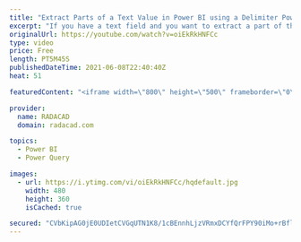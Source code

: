 ```yaml
---
title: "Extract Parts of a Text Value in Power BI using a Delimiter Power Query Transformation"
excerpt: "If you have a text field and you want to extract a part of that text field, there are multiple ways to do that. You can do this using the SUBSTRING function in DAX. However, These types of actions are better to be done using Power Query transformations. Fortunately, Power Query is very easy and simple"
originalUrl: https://youtube.com/watch?v=oiEkRkHNFCc
type: video
price: Free
length: PT5M45S
publishedDateTime: 2021-06-08T22:40:40Z
heat: 51

featuredContent: "<iframe width=\"800\" height=\"500\" frameborder=\"0\" src=\"https://www.youtube.com/embed/oiEkRkHNFCc\" allow=\"accelerometer; autoplay; encrypted-media; gyroscope; picture-in-picture\" allowfullscreen></iframe>"

provider:
  name: RADACAD
  domain: radacad.com

topics:
  - Power BI
  - Power Query

images:
  - url: https://i.ytimg.com/vi/oiEkRkHNFCc/hqdefault.jpg
    width: 480
    height: 360
    isCached: true

secured: "CVbKipAG0jE0UDIetCVGqUTN1K8/1cBEnnhLjzVRmxDCYfQrFPY90iMo+rBfllKcfqQBAPZSFxOCv8KNW4Z26Fd9EiodOg9wPbWE0hexHwjv69TKVzRI9aDscAOh8p8U4qr7IMZtsqv3sbjdA3NGWDuPpSowFpITwTZ22wobwwVBHxAQ5pMxsowf8by8g0hAAEutd7nEXNYr/bulQCiKw3iOpBQvNk9xS09awxvxeFdMvB5iia/mjaVq/A2ivkss2BK1yUrCS9bpkg3GrbUmQrCXzZv0ZIFTdJiLfXpoe8SkCbWkzl9w/MpnYwJeXUH7ZS/idRahyBT7FBa2nUBplZ0hZVwLW+0N2DB9NyDGeFL6qUd5mTCRPjTFKKWEJffPTiv1qIAa2rFNVRjf8AGyBZo3qbFjHwIujlwj9sohHTI=;Jp0NqoODnrb0aDufKNmlfw=="
---
```



